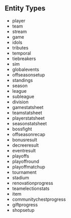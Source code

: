 
## Entity Types
* player
* team
* stream
* game
* idols
* tributes
* temporal
* tiebreakers
* sim
* globalevents
* offseasonsetup
* standings
* season
* league
* subleague
* division
* gamestatsheet
* teamstatsheet
* playerstatsheet
* seasonstatsheet
* bossfight
* offseasonrecap
* bonusresult
* decreeresult
* eventresult
* playoffs
* playoffround
* playoffmatchup
* tournament
* stadium
* renovationprogress
* teamelectionstats
* item
* communitychestprogress
* giftprogress
* shopsetup
